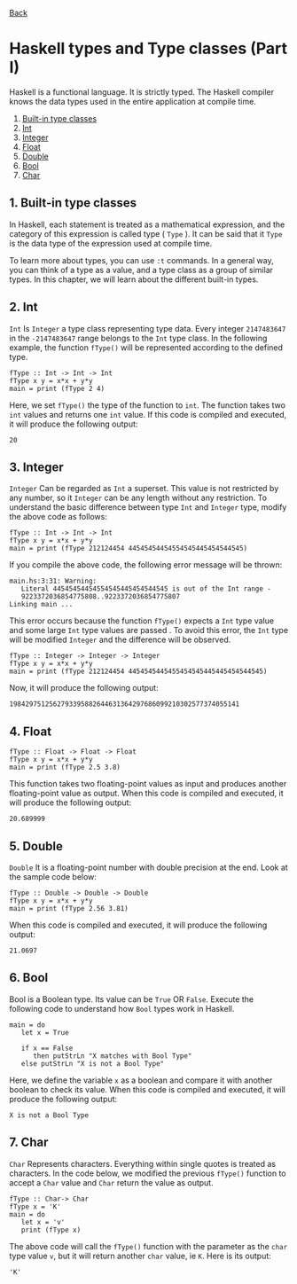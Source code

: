 [Back](README.md)
# Haskell types and Type classes (Part I)

Haskell is a functional language. It is strictly typed. The Haskell compiler knows the data types used in the entire application at compile time.

1. [Built-in type classes](#1-Built-in-type-classes)
2. [Int](#2-Int)
3. [Integer](#3-Integer)
4. [Float](#4-Float)
5. [Double](#5-Double)
6. [Bool](#6-Bool)
7. [Char](#7-Char)

## 1. **Built-in type classes**

In Haskell, each statement is treated as a mathematical expression, and the category of this expression is called type ( `Type` ). It can be said that it `Type` is the data type of the expression used at compile time.

To learn more about types, you can use `:t` commands. In a general way, you can think of a type as a value, and a type class as a group of similar types. In this chapter, we will learn about the different built-in types.

## 2. **Int**

`Int` Is `Integer` a type class representing type data. Every integer `2147483647` in the `-2147483647` range belongs to the `Int` type class. In the following example, the function `fType()` will be represented according to the defined type.

```
fType :: Int -> Int -> Int 
fType x y = x*x + y*y
main = print (fType 2 4)
```

Here, we set `fType()` the type of the function to `int`. The function takes two `int` values ​​and returns one `int` value. If this code is compiled and executed, it will produce the following output:

```
20
```

## 3. **Integer**

`Integer` Can be regarded as `Int` a superset. This value is not restricted by any number, so it `Integer` can be any length without any restriction. To understand the basic difference between type `Int` and `Integer` type, modify the above code as follows:

```
fType :: Int -> Int -> Int 
fType x y = x*x + y*y 
main = print (fType 212124454 44545454454554545445454544545)
```

If you compile the above code, the following error message will be thrown:

```
main.hs:3:31: Warning:            
   Literal 44545454454554545445454544545 is out of the Int range -
   9223372036854775808..9223372036854775807 
Linking main ...
```

This error occurs because the function `fType()` expects a `Int` type value and some large `Int` type values are passed . To avoid this error, the `Int` type will be modified `Integer` and the difference will be observed.

```
fType :: Integer -> Integer -> Integer 
fType x y = x*x + y*y 
main = print (fType 212124454 4454545445455454545445445454544545)
```

Now, it will produce the following output:


```
1984297512562793395882644631364297686099210302577374055141
```

## 4. **Float**

```
fType :: Float -> Float -> Float 
fType x y = x*x + y*y 
main = print (fType 2.5 3.8)
```

This function takes two floating-point values ​​as input and produces another floating-point value as output. When this code is compiled and executed, it will produce the following output:

```
20.689999
```

## 5. **Double**

`Double` It is a floating-point number with double precision at the end. Look at the sample code below:

```
fType :: Double -> Double -> Double 
fType x y = x*x + y*y 
main = print (fType 2.56 3.81)
```

When this code is compiled and executed, it will produce the following output:

```
21.0697
```

## 6. **Bool**

Bool is a Boolean type. Its value can be `True` OR `False`. Execute the following code to understand how `Bool` types work in Haskell.

```
main = do  
   let x = True 

   if x == False 
      then putStrLn "X matches with Bool Type" 
   else putStrLn "X is not a Bool Type"
```

Here, we define the variable `x` as a boolean and compare it with another boolean to check its value. When this code is compiled and executed, it will produce the following output:

```
X is not a Bool Type
```

## 7. **Char**

`Char` Represents characters. Everything within single quotes is treated as characters. In the code below, we modified the previous `fType()` function to accept a `Char` value and `Char` return the value as output.

```
fType :: Char-> Char 
fType x = 'K' 
main = do  
   let x = 'v' 
   print (fType x)
```

The above code will call the `fType()` function with the parameter as the `char` type value `v`, but it will return another `char` value, ie `K`. Here is its output:

```
'K'
```